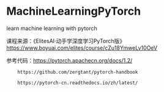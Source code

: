 # MachineLearningPyTorch
learn machine learning with pytorch

课程来源：《ElitesAI·动手学深度学习PyTorch版》 
https://www.boyuai.com/elites/course/cZu18YmweLv10OeV

参考代码：https://pytorch.apachecn.org/docs/1.2/  

        https://github.com/zergtant/pytorch-handbook  
        
        https://pytorch-cn.readthedocs.io/zh/latest/  
        
